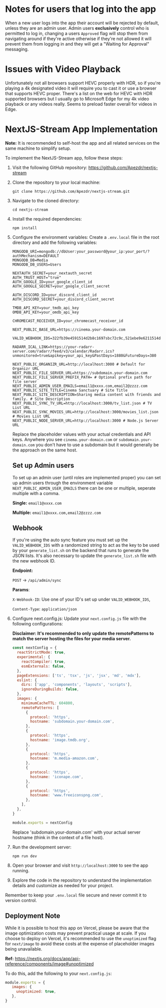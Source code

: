 # Notes for users that log into the app
When a new user logs into the app their account will be rejected by default, unless they are an admin user. Admin users **exclusively** control who is permitted to log in, changing a users `Approved` flag will stop them from navigating around if they're active otherwise if they're not allowed it will prevent them from logging in and they will get a "Waiting for Approval" messaging.

# Issues with Video Playback
Unfortunately not all browsers support HEVC properly with HDR, so if you're playing a 4k designated video it will require you to cast it or use a browser that supports HEVC proper. There's a list on the web for HEVC with HDR supported browsers but I usually go to Microsoft Edge for my 4k video playback or any videos really. Seems to preload faster overall for videos in Edge.

# NextJS-Stream App Implementation

**Note:** It is recommended to self-host the app and all related services on the same machine to simplify setup.

To implement the NextJS-Stream app, follow these steps:

1. Visit the following GitHub repository:
    https://github.com/Apezdr/nextjs-stream

2. Clone the repository to your local machine:
   
    `git clone https://github.com/Apezdr/nextjs-stream.git`
   

3. Navigate to the cloned directory:
   
    `cd nextjs-stream`
   

4. Install the required dependencies:
   
    `npm install`
   

5. Configure the environment variables:
    Create a `.env.local` file in the root directory and add the following variables:
    ```env
    MONGODB_URI=mongodb://dbUser:your_password@your_ip:your_port/?authMechanism=DEFAULT
    MONGODB_DB=Media
    MONGODB_DB_USERS=Users
    
    NEXTAUTH_SECRET=your_nextauth_secret
    AUTH_TRUST_HOST="true"
    AUTH_GOOGLE_ID=your_google_client_id
    AUTH_GOOGLE_SECRET=your_google_client_secret
    
    AUTH_DISCORD_ID=your_discord_client_id
    AUTH_DISCORD_SECRET=your_discord_client_secret
    
    TMDB_API_KEY=your_tmdb_api_key
    OMDB_API_KEY=your_omdb_api_key
    
    CHROMECAST_RECEIVER_ID=your_chromecast_receiver_id
    
    NEXT_PUBLIC_BASE_URL=https://cinema.your-domain.com
    
    VALID_WEBHOOK_IDS=322fb39e4591514d2b8c1697sbc72c9c,521ebe9e6211514d2b8c1697sbc72c98
    
    RADARR_ICAL_LINK=https://your-radarr-server.com/radarr/feed/v3/calendar/Radarr.ics?unmonitored=true&apikey=your_api_key&PastDays=1880&FutureDays=380
    
    NEXT_PUBLIC_ORGANIZR_URL=http://localhost:3000 # Default for Organizr URL
    NEXT_PUBLIC_FILE_SERVER_URL=https://subdomain.your-domain.com
    NEXT_PUBLIC_FILE_SERVER_PREFIX_PATH= # Optional prefix path for file server
    NEXT_PUBLIC_ADMIN_USER_EMAILS=email1@xxxx.com,email2@zzzz.com
    NEXT_PUBLIC_SITE_TITLE=Cinema Sanctuary # Site Title
    NEXT_PUBLIC_SITE_DESCRIPTION=Sharing media content with friends and family. # Site Description
    NEXT_PUBLIC_SYNC_TV_URL=http://localhost:3000/tv_list.json # TV List URL
    NEXT_PUBLIC_SYNC_MOVIES_URL=http://localhost:3000/movies_list.json # Movies List URL
    NEXT_PUBLIC_NODE_SERVER_URL=http://localhost:3000 # Node.js Server URL
   ```

    Replace the placeholder values with your actual credentials and API keys. Anywhere you see `cinema.your-domain.com` or `subdomain.your-domain.com` you don't have to use a subdomain but it would generally be the approach on the same host.

   ## Set up Admin users
   To set up an admin user (until roles are implemented proper) you can set up admin users through the environment variable `NEXT_PUBLIC_ADMIN_USER_EMAILS` there can be one or multiple, seperate multiple with a comma.

   **Single:**
   `email1@xxxx.com`
   
   **Multiple:**
   `email1@xxxx.com,email2@zzzz.com`


   ## Webhook
   If you're using the auto sync feature you must set up the `VALID_WEBHOOK_IDS` with a randomized string to act as the key to be used by your `generate_list.sh` on the backend that runs to generate the JSON lists. It's also necessary to update the `generate_list.sh` file with the new webhook ID.

   **Endpoint:**
   
   `POST` -> `/api/admin/sync`
   
   **Params**:
   
   `X-Webhook-ID`: Use one of your ID's set up under `VALID_WEBHOOK_IDS`,
   
   `Content-Type`: `application/json`

7. Configure next.config.js:
    Update your `next.config.js` file with the following configurations:

    **Disclaimer: It's recommended to only update the remotePatterns to match the server hosting the files for your media server.**

    ```javascript
    const nextConfig = {
      reactStrictMode: true,
      experimental: {
        reactCompiler: true,
        esmExternals: false,
      },
      pageExtensions: ['ts', 'tsx', 'js', 'jsx', 'md', 'mdx'],
      eslint: {
        dirs: ['app', 'components', 'layouts', 'scripts'],
        ignoreDuringBuilds: false,
      },
      images: {
        minimumCacheTTL: 604800,
        remotePatterns: [
          {
            protocol: 'https',
            hostname: 'subdomain.your-domain.com',
          },
          {
            protocol: 'https',
            hostname: 'image.tmdb.org',
          },
          {
            protocol: 'https',
            hostname: 'm.media-amazon.com',
          },
          {
            protocol: 'https',
            hostname: 'iconape.com',
          },
          {
            protocol: 'https',
            hostname: 'www.freeiconspng.com',
          },
        ],
      },
    }

    module.exports = nextConfig
    ```

    Replace 'subdomain.your-domain.com' with your actual server hostname (think in the context of a file host).

8. Run the development server:
   
    `npm run dev`
   

9. Open your browser and visit `http://localhost:3000` to see the app running.

10. Explore the code in the repository to understand the implementation details and customize as needed for your project.

Remember to keep your `.env.local` file secure and never commit it to version control.

## Deployment Note

While it is possible to host this app on Vercel, please be aware that the image optimization costs may prevent practical usage at scale. If you choose to deploy on Vercel, it's recommended to use the `unoptimized` flag for `next/image` to avoid these costs at the expense of placeholder images being unavailable.

**Ref:**
https://nextjs.org/docs/app/api-reference/components/image#unoptimized

To do this, add the following to your `next.config.js`:


```javascript
module.exports = {
   images: {
     unoptimized: true,
   },
}
```
